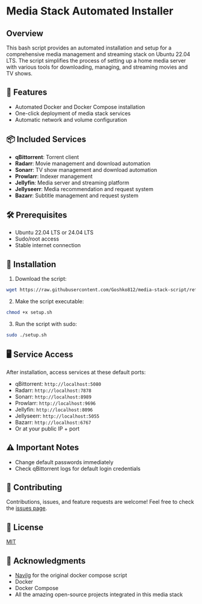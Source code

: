 # Media Stack Automated Installer

## Overview

This bash script provides an automated installation and setup for a comprehensive media management and streaming stack on Ubuntu 22.04 LTS. The script simplifies the process of setting up a home media server with various tools for downloading, managing, and streaming movies and TV shows.

## 🚀 Features

* Automated Docker and Docker Compose installation
* One-click deployment of media stack services
* Automatic network and volume configuration

## 📦 Included Services

* **qBittorrent**: Torrent client
* **Radarr**: Movie management and download automation
* **Sonarr**: TV show management and download automation
* **Prowlarr**: Indexer management
* **Jellyfin**: Media server and streaming platform
* **Jellyseerr**: Media recommendation and request system
* **Bazarr**: Subtitle management and request system

## 🛠️ Prerequisites

* Ubuntu 22.04 LTS or 24.04 LTS
* Sudo/root access
* Stable internet connection

## 🔧 Installation

1. Download the script:

```bash
wget https://raw.githubusercontent.com/Goshko812/media-stack-script/refs/heads/main/setup.sh
```

2. Make the script executable:

```bash
chmod +x setup.sh
```

3. Run the script with sudo:

```bash
sudo ./setup.sh
```

## 🖥️ Service Access

After installation, access services at these default ports:

* qBittorrent: `http://localhost:5080`
* Radarr: `http://localhost:7878`
* Sonarr: `http://localhost:8989`
* Prowlarr: `http://localhost:9696`
* Jellyfin: `http://localhost:8096`
* Jellyseerr: `http://localhost:5055`
* Bazarr: `http://localhost:6767`
* Or at your public IP + port

## ⚠️ Important Notes

* Change default passwords immediately
* Check qBittorrent logs for default login credentials

## 🤝 Contributing

Contributions, issues, and feature requests are welcome! Feel free to check the [issues page](https://github.com/Goshko812/media-stack-script/issues).

## 📝 License

[MIT](https://github.com/Goshko812/media-stack-script/blob/main/LICENSE)

## 🙏 Acknowledgments

* [Navilg](https://github.com/navilg/media-stack) for the original docker compose script
* Docker
* Docker Compose
* All the amazing open-source projects integrated in this media stack
